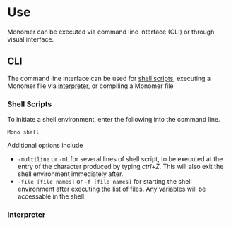 # Use

Monomer can be executed via command line interface (CLI) or through visual interface.

## CLI
The command line interface can be used for [shell scripts](#Shell%20Scripts), executing a Monomer file via [interpreter](###Interpreter), or compiling a Monomer file

### Shell Scripts
To initiate a shell environment, enter the following into the command line.

    Mono shell

Additional options include

 - `-multiline` or `-ml` for several lines of shell script, to be executed at the entry of the character produced by typing *ctrl+Z*. This will also exit the shell environment immediately after.
 - `-file [file names]` or `-f [file names]` for starting the shell environment after executing the list of files. Any variables will be accessable in the shell.

### Interpreter

<!--stackedit_data:
eyJoaXN0b3J5IjpbLTMwMDg2MjYsLTE1ODYyMTI2ODMsNzMwOT
k4MTE2XX0=
-->
